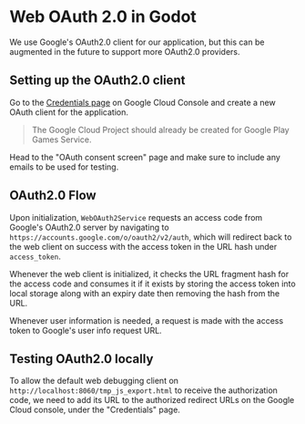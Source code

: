 # Web OAuth 2.0 in Godot

We use Google's OAuth2.0 client for our application, but this can be augmented in the future to support more OAuth2.0 providers.

## Setting up the OAuth2.0 client

Go to the [Credentials page](https://console.cloud.google.com/apis/credentials) on Google Cloud Console and create a new OAuth client for the application.

> The Google Cloud Project should already be created for Google Play Games Service.

Head to the "OAuth consent screen" page and make sure to include any emails to be used for testing.

## OAuth2.0 Flow

Upon initialization, `WebOAuth2Service` requests an access code from Google's OAuth2.0 server by navigating to `https://accounts.google.com/o/oauth2/v2/auth`, which will redirect back to the web client on success with the access token in the URL hash under `access_token`.

Whenever the web client is initialized, it checks the URL fragment hash for the access code and consumes it if it exists by storing the access token into local storage along with an expiry date then removing the hash from the URL.

Whenever user information is needed, a request is made with the access token to Google's user info request URL.

## Testing OAuth2.0 locally

To allow the default web debugging client on `http://localhost:8060/tmp_js_export.html` to receive the authorization code, we need to add its URL to the authorized redirect URLs on the Google Cloud console, under the "Credentials" page.
